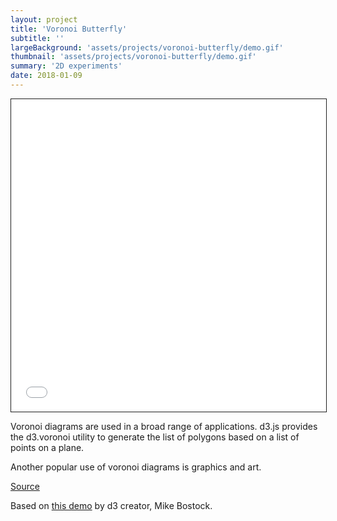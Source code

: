 ```yaml
---
layout: project
title: 'Voronoi Butterfly'
subtitle: ''
largeBackground: 'assets/projects/voronoi-butterfly/demo.gif'
thumbnail: 'assets/projects/voronoi-butterfly/demo.gif'
summary: '2D experiments'
date: 2018-01-09
---
```


<iframe style="border:solid 1px rgb(30,30,30)" src="/demos/voronoi_butterfly.html" width="100%" height="500px">...</iframe>

Voronoi diagrams are used in a broad range of applications. d3.js provides the d3.voronoi utility to generate the list of polygons based on a list of points on a plane.

Another popular use of voronoi diagrams is graphics and art. 

[Source](https://bl.ocks.org/hugozap/a9a603d79070209411d9bbf7e616e7d0)


Based on [this demo](https://bl.ocks.org/mbostock/4060366) by d3 creator,  Mike Bostock.